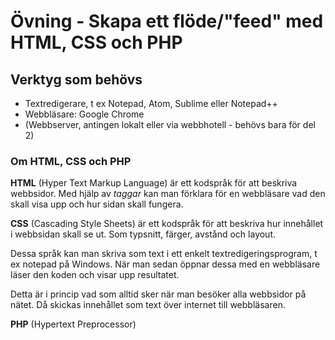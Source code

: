 # Övning - Skapa ett flöde/"feed" med HTML, CSS och PHP

## Verktyg som behövs

* Textredigerare, t ex Notepad, Atom, Sublime eller Notepad++
* Webbläsare: Google Chrome
* (Webbserver, antingen lokalt eller via webbhotell - behövs bara för del 2)

### Om HTML, CSS och PHP

**HTML** (Hyper Text Markup Language) är ett kodspråk för att beskriva webbsidor. Med hjälp av *taggar* kan man förklara för en webbläsare vad den skall visa upp och hur sidan skall fungera.

**CSS** (Cascading Style Sheets) är ett kodspråk för att beskriva hur innehållet i webbsidan skall se ut. Som typsnitt, färger, avstånd och layout.

Dessa språk kan man skriva som text i ett enkelt textredigeringsprogram, t ex notepad på Windows. När man sedan öppnar dessa med en webbläsare läser den koden och visar upp resultatet.

Detta är i princip vad som alltid sker när man besöker alla webbsidor på nätet. Då skickas innehållet som text över internet till webbläsaren.

**PHP** (Hypertext Preprocessor)
